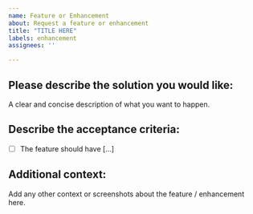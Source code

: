 ```yaml
---
name: Feature or Enhancement
about: Request a feature or enhancement
title: "TITLE HERE"
labels: enhancement
assignees: ''

---
```


## Please describe the solution you would like:

A clear and concise description of what you want to happen.

## Describe the acceptance criteria:

* [ ] The feature should have [...]

## Additional context:

Add any other context or screenshots about the feature / enhancement here.
